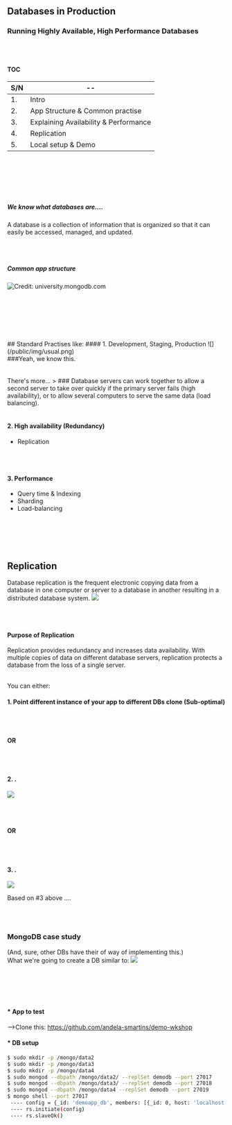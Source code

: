 ## Databases in Production
### Running Highly Available, High Performance Databases 
<br>
<br>

#### TOC

S/N | --  
--- | -------------  
1.  | Intro   
2.  | App Structure & Common practise 
3.  | Explaining Availability & Performance   
4.  | Replication 
5.  | Local setup & Demo 

<br>
<br><br>
<br><br>

##### We know what databases are....
A database is a collection of information that is organized so that it can easily be accessed, managed, and updated.

<br>
<br>

##### Common app structure
![Credit: university.mongodb.com](/public/img/app.png)

<br>
<br><br>
<br><br>
<br>
## Standard Practises like:
#### 1. Development, Staging, Production
![](/public/img/usual.png)
<br>
###Yeah, we know this.

<br>
<br>
<br>
There's more...
> ### Database servers can work together to allow a second server to take over quickly if the primary server fails (high availability), or to allow several computers to serve the same data (load balancing).

<br>
<br>

#### 2. High availability (Redundancy)
  * Replication

<br>
<br>

#### 3. Performance
  * Query time & Indexing
  * Sharding
  * Load-balancing

<br>
<br>
<br>
<br>

## Replication
Database replication is the frequent electronic copying data from a database in one computer or server to a database in another resulting in a distributed database system.
![](/public/img/replication.png)

<br>
<br>

#### Purpose of Replication
Replication provides redundancy and increases data availability. With multiple copies of data on different database servers, replication protects a database from the loss of a single server. 
<br>
<br>

You can either:
#### 1. Point different instance of your app to different DBs clone (Sub-optimal)

<br>
<br>

#### OR

<br>
<br>

#### 2. .
![](/public/img/replA.png)

<br>
<br>

#### OR

<br>
<br>

#### 3. .
![](/public/img/replB.png)


Based on #3 above ....

<br>
<br>

### MongoDB case study
(And, sure, other DBs have their of way of implementing this.)
<br>
What we're going to create a DB similar to: 
![](/public/img/setup.png)
  
<br>
<br>
<br>
<br>

#### * App to test
-->Clone this:  https://github.com/andela-smartins/demo-wkshop 

#### * DB setup

```sh
$ sudo mkdir -p /mongo/data2
$ sudo mkdir -p /mongo/data3
$ sudo mkdir -p /mongo/data4
$ sudo mongod --dbpath /mongo/data2/ --replSet demodb --port 27017
$ sudo mongod --dbpath /mongo/data3/ --replSet demodb --port 27018
$ sudo mongod --dbpath /mongo/data4 --replSet demodb --port 27019
$ mongo shell --port 27017
 ---- config = {_id: 'demoapp_db', members: [{_id: 0, host: 'localhost:27017'}, {}, {}]}`
 ---- rs.initiate(config)
 ---- rs.slaveOk()
```



